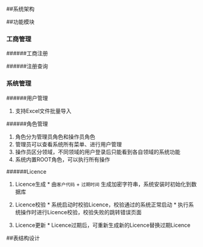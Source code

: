 ##系统架构

##功能模块
### 工商管理

######工商注册

######注册查询

### 系统管理

######用户管理
1. 支持Excel文件批量导入

######角色管理
  1. 角色分为管理员角色和操作员角色
  2. 管理员可以查看系统所有菜单、进行用户管理
  3. 操作员区分领域，不同领域的用户登录后只能看到各自领域的系统功能
  4. 系统内置ROOT角色，可以执行所有操作

######Licence
  1. Licence生成
    * 由<code>客户代码</code> + <code>过期时间</code> 生成加密字符串，系统安装时初始化到数据库

  2. Licence校验
    * 系统启动时校验Licence，校验通过的系统正常启动
    * 执行系统操作时进行Licence校验，校验失败的跳转错误页面

  3. Licence更新
    * Licence过期后，可重新生成新的Licence替换过期Licence

##表结构设计
